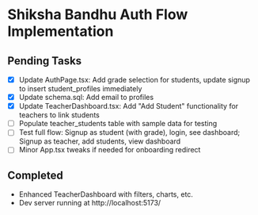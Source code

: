 # Shiksha Bandhu Auth Flow Implementation

## Pending Tasks
- [x] Update AuthPage.tsx: Add grade selection for students, update signup to insert student_profiles immediately
- [x] Update schema.sql: Add email to profiles
- [x] Update TeacherDashboard.tsx: Add "Add Student" functionality for teachers to link students
- [ ] Populate teacher_students table with sample data for testing
- [ ] Test full flow: Signup as student (with grade), login, see dashboard; Signup as teacher, add students, view dashboard
- [ ] Minor App.tsx tweaks if needed for onboarding redirect

## Completed
- Enhanced TeacherDashboard with filters, charts, etc.
- Dev server running at http://localhost:5173/
